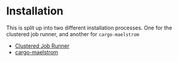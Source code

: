 # Installation
This is split up into two different installation processes. One for the
clustered job runner, and another for `cargo-maelstrom`

- [Clustered Job Runner](./install/clustered_job_runner.md)
- [cargo-maelstrom](./install/cargo_maelstrom.md)
